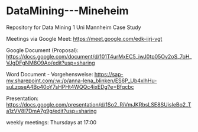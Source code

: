 # DataMining---Mineheim

Repository for Data Mining 1 Uni Mannheim Case Study

Meetings via Google Meet: https://meet.google.com/edk-ijrj-vgt

Google Document (Proposal): https://docs.google.com/document/d/101T4urMxEC5_iwJ0tp05Ov2oS_7oH_VJgDFgNM8O9Ao/edit?usp=sharing

Word Document - Vorgehensweise: https://sap-my.sharepoint.com/:w:/p/anna-lena_blinken/ES6P_Ub4xlhHu-suLzqseA4Bo40oY7sHPHt4WQQc4ixEDg?e=Bfqcbc

Presentation: https://docs.google.com/presentation/d/1So2_RiVmJKRbsLSE8SUisIeBo2_Ta1zVV8l7DmA7g9g/edit?usp=sharing

weekly meetings: Thursdays at 17:00
